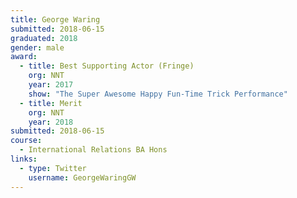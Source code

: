 ```yaml
---
title: George Waring
submitted: 2018-06-15
graduated: 2018
gender: male
award:
  - title: Best Supporting Actor (Fringe)
    org: NNT
    year: 2017 
    show: "The Super Awesome Happy Fun-Time Trick Performance"
  - title: Merit
    org: NNT
    year: 2018
submitted: 2018-06-15
course:
  - International Relations BA Hons
links:
  - type: Twitter
    username: GeorgeWaringGW
---
```

